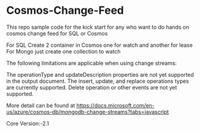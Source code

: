 # Cosmos-Change-Feed
This repo sample code for the kick start for any who want to do hands on cosmos change feed for SQL or Cosmos

For SQL Create 2 container in Cosmos one for watch and another for lease For Mongo just create one collection to watch

The following limitations are applicable when using change streams:

The operationType and updateDescription properties are not yet supported in the output document. The insert, update, and replace operations types are currently supported. Delete operation or other events are not yet supported.

More detail can be found at https://docs.microsoft.com/en-us/azure/cosmos-db/mongodb-change-streams?tabs=javascript

Core Version:-2.1

